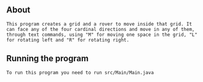 ## About

    This program creates a grid and a rover to move inside that grid. It can face any of the four cardinal directions and move in any of them, through text commands, using "M" for moving one space in the grid, "L" for rotating left and "R" for rotating right.

## Running the program

    To run this program you need to run src/Main/Main.java 
